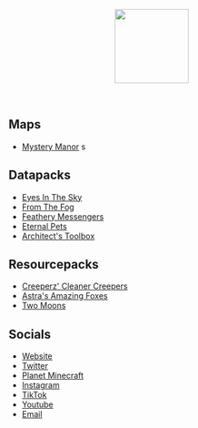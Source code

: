 <p align="center">
  <img src="https://www.lunareclipse.studio/assets/img/logo_newest_est.png" height="130">
</p>
<br>

## Maps
- [Mystery Manor](https://lunareclipse.studio/mystery-manor)
s
## Datapacks
 - [Eyes In The Sky](https://lunareclipse.studio/eyes-in-the-sky)
 - [From The Fog](https://lunareclipse.studio/from-the-fog)
 - [Feathery Messengers](https://lunareclipse.studio/feathery-messengers)
 - [Eternal Pets](https://lunareclipse.studio/eternal-pets)
 - [Architect's Toolbox](https://lunareclipse.studio/architects-toolbox)

## Resourcepacks
 - [Creeperz' Cleaner Creepers](https://www.lunareclipse.studio/creeperz-cleaner-creepers)
 - [Astra's Amazing Foxes](https://lunareclipse.studio/astras-amazing-foxes)
 - [Two Moons](https://lunareclipse.studio/two-moons)

## Socials
 - [Website](https://lunareclipse.studio/)
 - [Twitter](https://twitter.com/LunarEclipseMC)
 - [Planet Minecraft](https://lunareclipse.studio/pmc)
 - [Instagram](https://lunareclipse.studio/instagram)
 - [TikTok](https://www.tiktok.com/@lunarstudios.official)
 - [Youtube](https://lunareclipse.studio/youtube)
 - [Email](mailto:lunareclipsestudios2022@gmail.com)
